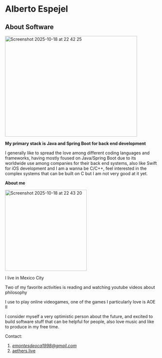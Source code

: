 # Alberto Espejel

## About Software

<img width="435" height="331" alt="Screenshot 2025-10-18 at 22 42 25" src="https://github.com/user-attachments/assets/84840834-9581-4a19-85cf-c44481cfd8fc" />



**My primary stack is Java and Spring Boot for back end development**

I generally like to spread the love among different coding languages and frameworks, having mostly foused on Java/Spring Boot due to its worldwide use among companies for their back end systems, also like Swift for iOS development and I am a wanna be C/C++, feel interested in the complex systems that can be built on C but I am not very good at it yet.

**About me**

<img width="269" height="267" alt="Screenshot 2025-10-18 at 22 43 20" src="https://github.com/user-attachments/assets/b51f2d1a-75f8-4fa7-8a5b-a76f26d2cd64" />




I live in Mexico City

Two of my favorite activities is reading and watching youtube videos about philosophy

I use to play online videogames, one of the games I particularly love is AOE II

I consider myself a very optimistic person about the future, and excited to build software stuff that can be helpful for people, also love music and like to produce in my free time.



Contact:

1. *emontesdeoca1998@gmail.com*
2. [aethers.live](https://aethers.live/)



